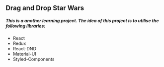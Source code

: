## Drag and Drop Star Wars
##### This is a another learning project. The idea of this project is to utilise the following libraries:
* React 
* Redux 
* React-DND
* Material-UI
* Styled-Components


